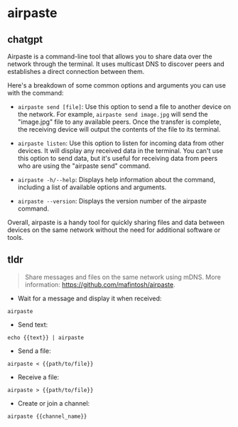 # airpaste 
## chatgpt 
Airpaste is a command-line tool that allows you to share data over the network through the terminal. It uses multicast DNS to discover peers and establishes a direct connection between them. 

Here's a breakdown of some common options and arguments you can use with the command:

- `airpaste send [file]`: Use this option to send a file to another device on the network. For example, `airpaste send image.jpg` will send the "image.jpg" file to any available peers. Once the transfer is complete, the receiving device will output the contents of the file to its terminal.

- `airpaste listen`: Use this option to listen for incoming data from other devices. It will display any received data in the terminal. You can't use this option to send data, but it's useful for receiving data from peers who are using the "airpaste send" command.

- `airpaste -h/--help`: Displays help information about the command, including a list of available options and arguments.

- `airpaste --version`: Displays the version number of the airpaste command.

Overall, airpaste is a handy tool for quickly sharing files and data between devices on the same network without the need for additional software or tools. 

## tldr 
 
> Share messages and files on the same network using mDNS.
> More information: <https://github.com/mafintosh/airpaste>.

- Wait for a message and display it when received:

`airpaste`

- Send text:

`echo {{text}} | airpaste`

- Send a file:

`airpaste < {{path/to/file}}`

- Receive a file:

`airpaste > {{path/to/file}}`

- Create or join a channel:

`airpaste {{channel_name}}`
